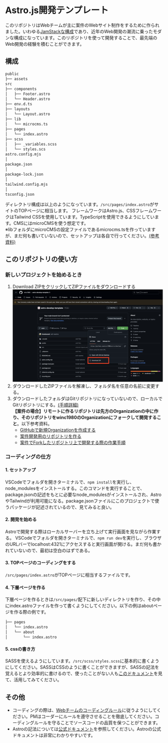 # Astro.js開発テンプレート
このリポジトリはWebチームが主に案件のWebサイト制作をするために作られました。いわゆる[JamStackな構成](https://blog.microcms.io/jamstack-introduction/)であり、近年のWeb開発の潮流に乗ったモダンな構成になっています。このリポジトリを使って開発することで、最先端のWeb開発の経験を積むことができます。

## 構成
```
public
├── assets
src
├── components
│   ├── Footer.astro
│   └── Header.astro
├── env.d.ts
├── layouts
│   └── Layout.astro
├── lib
│   └── microcms.ts
├── pages
│   └── index.astro
├── scss
│   ├── _variables.scss
│   └── styles.scs
astro.config.mjs
│
package.json
│
package-lock.json
│
tailwind.config.mjs
│
tsconfig.json
```
ディレクトリ構成は以上のようになっています。``/src/pages/index.astro``がサイトのTOPページに相当します。
フレームワークはAstro.js、CSSフレームワークはTailwind CSSを使用しています。TypeScriptを使用できるようにしています。CMSにはmicroCMSを使う想定です。<br />
※libフォルダにmicroCMSの設定ファイルであるmicrocms.tsを作っていますが、まだ何も書いていないので、セットアップは各自で行ってください。[(参考資料)](https://blog.microcms.io/astro-microcms-introduction/)

## このリポジトリの使い方
### 新しいプロジェクトを始めるとき
1. Download ZIPをクリックしてZIPファイルをダウンロードする![](/public/assets/capture1.png)
2. ダウンロードしたZIPファイルを解凍し、フォルダ名を任意の名前に変更する。
3. ダウンロードしたフォルダはGitリポジトリになっていないので、ローカルでGitリポジトリにする。[(手順詳細)](https://quartz-broker-36d.notion.site/Git-git-init-12155209844380dc9dedc04db34f84fa?pvs=4)<br />**【案件の場合】リモートに作るリポジトリは先方のOrganizationの中に作り、そのリポジトリをwinc1980のOrganizationにフォークして開発すること**。以下参考資料。
   * [GitHubで新規Organizationを作成する](https://quartz-broker-36d.notion.site/GitHub-Organization-1215520984438061895cfa08978cbbf0?pvs=4)
   * [案件開発用のリポジトリを作る](https://quartz-broker-36d.notion.site/121552098443805bb20bc406c8b31fb6?pvs=4)
   * [案件でForkしたリポジトリ上で開発する際の作業手順](https://quartz-broker-36d.notion.site/Fork-12255209844380af8a45c299a2a44f3d?pvs=4)

### コーディングの仕方
#### 1. セットアップ
VSCodeでフォルダを開きターミナルで、``npm install``を実行し、node_modulesをインストールする。このコマンドを実行することで、package.jsonの記述をもとに必要なnode_modulesがインストールされ、AstroやTailwindが利用可能になる。package.jsonファイルにこのプロジェクトで使うパッケージが記述されているので、見てみると良い。
#### 2. 開発を始める
Astroで開発する際はローカルサーバーを立ち上げて実行画面を見ながら作業する。
VSCodeでフォルダを開きターミナルで、``npm run dev``を実行し、ブラウザのURLバーでlocalhost:4321にアクセスすると実行画面が開ける。まだ何も書かれていないので、最初は空白のはずである。
#### 3. TOPページのコーディングをする
``/src/pages/index.astro``がTOPページに相当するファイルです。
#### 4. 下層ページを作る
下層ページを作るときは``/src/pages/``配下に新しいディレクトリを作り、その中にindex.astroファイルを作って書くようにしてください。以下の例はaboutページを作る際の例です。
```
├── pages
│   └── index.astro
│   └── about
│       └── index.astro
``` 
#### 5. cssの書き方
SASSを使えるようにしています。``/src/scss/styles.scss``に基本的に書くようにしてください。SASSはCSSのように書くことができますが、SASSの記法を覚えるとより効率的に書けるので、使ったことがない人も[このドキュメント](https://zenn.dev/hinoshin/articles/b13c8181df9a93)を見て、活用してみてください。

## その他
* コーディングの際は、[Webチームのコーディングルール](https://quartz-broker-36d.notion.site/Web-HTML-CSS-4cbfbb521256476b80e6aea309cb4920?pvs=4)に従うようにしてください。PMはコーダーにルールを遵守させることを徹底してください。コーディングルールを守ることでソースコードの品質を保つことができます。
* Astroの記法については[公式ドキュメント](https://docs.astro.build/ja/getting-started/)を参照してください。Astroの公式ドキュメントは非常にわかりやすいです。